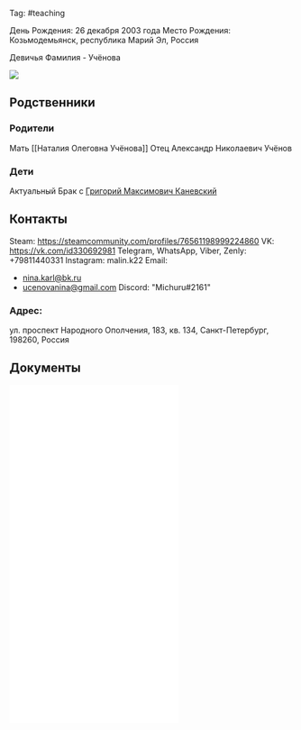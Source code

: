 Tag: #teaching

День Рождения: 26 декабря 2003 года
Место Рождения: Козьмодемьянск, республика Марий Эл, Россия

Девичья Фамилия - Учёнова

<img src="https://sun9-5.userapi.com/impf/c847220/v847220979/602f/AMw1hCfzeX8.jpg?size=450x600&quality=96&sign=01a793e828b8250f8d12624d79081c6f&type=album"/>

## Родственники

### Родители
Мать [[Наталия Олеговна Учёнова]]
Отец Александр Николаевич Учёнов

### Дети
Актуальный Брак с [Григорий Максимович Каневский](Григорий%20Максимович%20Каневский.md)

## Контакты
Steam: https://steamcommunity.com/profiles/76561198999224860
VK: https://vk.com/id330692981
Telegram, WhatsApp, Viber, Zenly: +79811440331
Instagram: malin.k22
Email:
- nina.karl@bk.ru
- ucenovanina@gmail.com
Discord: "Miсhuru#2161"

### Адрес:
ул. проспект Народного Ополчения, 183, кв. 134, Санкт-Петербург, 198260, Россия

## Документы
![](birthCertNU.pdf)
![](idNU.pdf)
![](idNUold.pdf)
![](marriageGKNU.pdf)